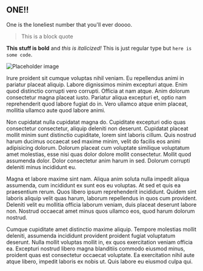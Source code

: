 ## ONE!!

One is the loneliest number that you'll ever doooo.

> This is a block quote

**This stuff is bold** and *this is italicized!* This is just regular type but `here is some code`.

![Placeholder image](https://place-hold.it/300x200)

Irure proident sit cumque voluptas nihil veniam. Eu repellendus animi in pariatur placeat aliquip. Labore dignissimos minim excepturi atque. Enim quod distinctio corrupti vero corrupti. Officia at nam atque. Anim dolorum consectetur magna placeat iusto. Pariatur aliqua excepturi et, optio nam reprehenderit quod labore fugiat do in. Vero ullamco atque enim placeat, mollitia ullamco aute quod labore animi.

Non cupidatat nulla cupidatat magna do. Cupiditate excepturi odio quas consectetur consectetur, aliquip deleniti non deserunt. Cupidatat placeat mollit minim sunt distinctio cupiditate, lorem sint laboris cillum. Quis nostrud harum ducimus occaecat sed maxime minim, velit do facilis eos animi adipisicing dolorum. Dolorum placeat cum voluptate similique voluptatum amet molestias, esse nisi quas dolor dolore mollit consectetur. Mollit quod assumenda dolor. Dolor consectetur anim harum in sed. Dolorum corrupti deleniti minus incididunt eu.

Magna et labore maxime sint nam. Aliqua anim soluta nulla impedit aliqua assumenda, cum incididunt ex sunt eos eu voluptas. At sed et quis ea praesentium rerum. Quos libero ipsum reprehenderit incididunt. Quidem sint laboris aliquip velit quas harum, laborum repellendus in quos cum provident. Deleniti velit eu mollitia officia laborum veniam, duis placeat deserunt labore non. Nostrud occaecat amet minus quos ullamco eos, quod harum dolorum nostrud.

Cumque cupiditate amet distinctio maxime aliquip. Tempore molestias mollit deleniti, assumenda incididunt provident proident fugiat voluptatum deserunt. Nulla mollit voluptas mollit in, ex quos exercitation veniam officia ea. Excepturi nostrud libero magna blanditiis commodo eiusmod minus, proident quas est consectetur occaecat voluptate. Ea exercitation nihil aute atque libero, impedit laboris ex nobis ut. Quis labore eu eiusmod culpa qui.
